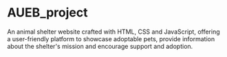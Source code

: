 # AUEB_project
An animal shelter website crafted with HTML, CSS and JavaScript, offering a user-friendly platform to showcase adoptable pets, provide information about the shelter's mission and encourage support and adoption.
